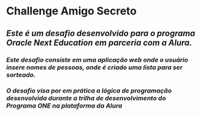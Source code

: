 # **Challenge Amigo Secreto**
## ***Este é um desafio desenvolvido para o programa Oracle Next Education em parceria com a Alura.***
### *Este desafio consiste em uma aplicação web onde o usuário insere nomes de pessoas, onde é criado uma lista para ser sorteado.*
### *O desafio visa por em prática a lógica de programação desenvolvida durante a trilha de desenvolvimento do **Programa ONE** na plataforma da Alura*
